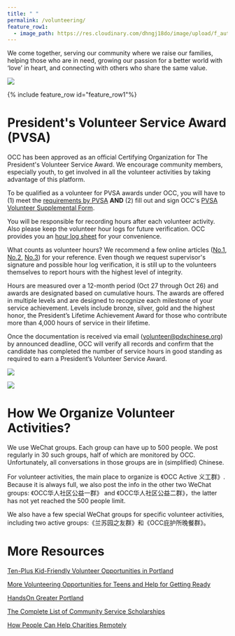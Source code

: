 ```yaml
---
title: " "
permalink: /volunteering/
feature_row1:
  - image_path: https://res.cloudinary.com/dhngj18do/image/upload/f_auto,q_auto/v1/images/activities/pvsacertorg1
---
```


We come together, serving our community where we raise our families, helping those who are in need, growing our passion for a better world with ‘love’ in heart, and connecting with others who share the same value.

![](https://res.cloudinary.com/dhngj18do/image/upload/f_auto,q_auto/v1/images/divider)

{% include feature_row id="feature_row1"%}

# President's Volunteer Service Award (PVSA)

OCC has been approved as an official Certifying Organization for The President's Volunteer Service Award. We encourage community members, especially youth, to get involved in all the volunteer activities by taking advantage of this platform.

To be qualified as a volunteer for PVSA awards under OCC, you will have to (1) meet the [requirements by PVSA](https://presidentialserviceawards.gov/eligibility) **AND** (2) fill out and sign OCC's [PVSA Volunteer Supplemental Form](https://docs.google.com/forms/d/e/1FAIpQLSdn2_Mz3uZ6ghY64BRqC696LkbrRbGoJEH2eRUdX33zT_Fedw/viewform?c=0&w=1).

You will be responsible for recording hours after each volunteer activity. Also please keep the volunteer hour logs for future verification. OCC provides you an [hour log sheet](https://res.cloudinary.com/dhngj18do/image/upload/v1698644790/pdf/volunteer_hour_log_sheet.pdf) for your convenience.

What counts as volunteer hours? We recommend a few online articles ([No.1](https://www.realizedworth.com/2018/07/19/what-counts-as-volunteer-time/), [No.2](https://lcl.okstate.edu/volunteer/what-counts-service-hours.html), [No.3](http://www.gscwm.org/content/dam/girlscouts-gscwm/documents/GSCWM%20guidelines%20for%20Hours%20for%20PVSA.pdf)) for your reference. Even though we request supervisor's signature and possible hour log verification, it is still up to the volunteers themselves to report hours with the highest level of integrity.

Hours are measured over a 12-month period (Oct 27 through Oct 26) and awards are designated based on cumulative hours. The awards are offered in multiple levels and are designed to recognize each milestone of your service achievement. Levels include bronze, silver, gold and the highest honor, the President’s Lifetime Achievement Award for those who contribute more than 4,000 hours of service in their lifetime.

Once the documentation is received via email ([volunteer@pdxchinese.org](mailto:volunteer@pdxchinese.org)) by announced deadline, OCC will verify all records and confirm that the candidate has completed the number of service hours in good standing as required to earn a President’s Volunteer Service Award.

![](https://res.cloudinary.com/dhngj18do/image/upload/f_auto,q_auto/v1/images/communities/pvsa_award)

![](https://res.cloudinary.com/dhngj18do/image/upload/f_auto,q_auto/v1/images/divider)

# How We Organize Volunteer Activities?

We use WeChat groups. Each group can have up to 500 people. We post regularly in 30 such groups, half of which are monitored by OCC. Unfortunately, all conversations in those groups are in (simplified) Chinese.

For volunteer activities, the main place to organize is 《OCC Active 义工群》. Because it is always full, we also post the info in the other two WeChat groups: 《OCC华人社区公益一群》 and 《OCC华人社区公益二群》，the latter has not yet reached the 500 people limit.

We also have a few special WeChat groups for specific volunteer activities, including two active groups:《兰苏园之友群》和《OCC庇护所晚餐群》。

# More Resources

[Ten-Plus Kid-Friendly Volunteer Opportunities in Portland](http://www.pdxparent.com/family-friendly-volunteering-portland/)

[More Volunteering Opportunities for Teens and Help for Getting Ready](https://multcolib.org/teens/job-help-teens)

[HandsOn Greater Portland](https://www.handsonportland.org/)

[The Complete List of Community Service Scholarships](https://blog.prepscholar.com/community-service-scholarships-complete-list)

[How People Can Help Charities Remotely](https://www.ireviews.com/remote-volunteer-opportunities/)
